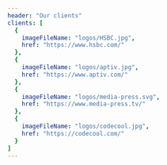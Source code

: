 ```yaml
---
header: "Our clients"
clients: [
  {
    imageFileName: "logos/HSBC.jpg",
    href: "https://www.hsbc.com/"
  },
  {
    imageFileName: "logos/aptiv.jpg",
    href: "https://www.aptiv.com/"
  },
  {
    imageFileName: "logos/media-press.svg",
    href: "https://www.media-press.tv/"
  },
  {
    imageFileName: "logos/codecool.jpg",
    href: "https://codecool.com/"
  }
]
---
```


